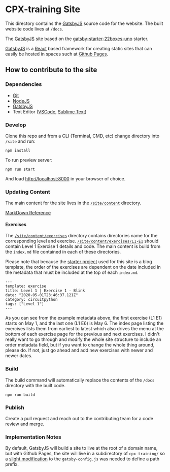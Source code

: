 # CPX-training Site

This directory contains the [GatsbyJS](https://www.gatsbyjs.org) source code for the website. The built website code lives at `/docs`.

The [GatsbyJS](https://www.gatsbyjs.org) site based on the [gatsby-starter-22boxes-uno](https://www.gatsbyjs.org/starters/iamtherealgd/gatsby-starter-22boxes-uno/) starter.

[GatsbyJS](https://www.gatsbyjs.org) is a [React](https://reactjs.org) based framework for creating static sites that can easily be hosted in spaces such at [Github Pages](https://pages.github.com).

## How to contribute to the site

### Dependencies

- [Git](https://git-scm.com)
- [NodeJS](https://nodejs.org/en/)
- [GatsbyJS](https://www.gatsbyjs.org/docs/quick-start)
- Text Editor ([VSCode](https://code.visualstudio.com), [Sublime Text](https://www.sublimetext.com))

### Develop

Clone this repo and from a CLI (Terminal, CMD, etc) change directory into `/site` and run:

```
npm install
```

To run preview server:

```
npm run start
```

And load [http://localhost:8000](http://localhost:8000) in your browser of choice.

### Updating Content

The main content for the site lives in the [`/site/content`](https://github.com/MorganStanley/cpx-training/tree/master/site/content) directory.

[MarkDown Reference](https://daringfireball.net/projects/markdown/syntax)

#### Exercises

The [`/site/content/exercises`](https://github.com/MorganStanley/cpx-training/tree/master/site/content/exercises) directory contains directories name for the corresponding level and exercise. [`/site/content/exercises/L1-E1`](https://github.com/MorganStanley/cpx-training/tree/master/site/content/exercises/L1-E1) should contain Level 1 Exercise 1 details and code. The main content is build from the `index.md` file contained in each of these directories.

Please note that because the [starter project](https://www.gatsbyjs.org/starters/iamtherealgd/gatsby-starter-22boxes-uno/) used for this site is a blog template, the order of the exercises are dependent on the date included in the metadata that must be included at the top of each `index.md`.

```
---
template: exercise
title: Level 1 | Exercise 1 - Blink
date: "2020-05-01T23:46:37.121Z"
category: circuitpython
tags: ["Level 1"]
---
```

As you can see from the example metadata above, the first exercise (L1 E1) starts on May 1, and the last one (L1 E6) is May 6. The index page listing the exercises lists them from earliest to latest which also drives the menu at the bottom of each exercise page for the previous and next exercises. I didn't really want to go through and modify the whole site structure to include an order metadata field, but if you want to change the whole thing around, please do. If not, just go ahead and add new exercises with newer and newer dates.

### Build

The build command will automatically replace the contents of the `/docs` directory with the built code.

```
npm run build
```

### Publish

Create a pull request and reach out to the contributing team for a code review and merge.

### Implementation Notes

By default, GatsbyJS will build a site to live at the root of a domain name, but with Github Pages, the site will live in a subdirectory of `cpx-training/` so a [slight modification](https://www.gatsbyjs.org/docs/path-prefix/) to the `gatsby-config.js` was needed to define a path prefix.
